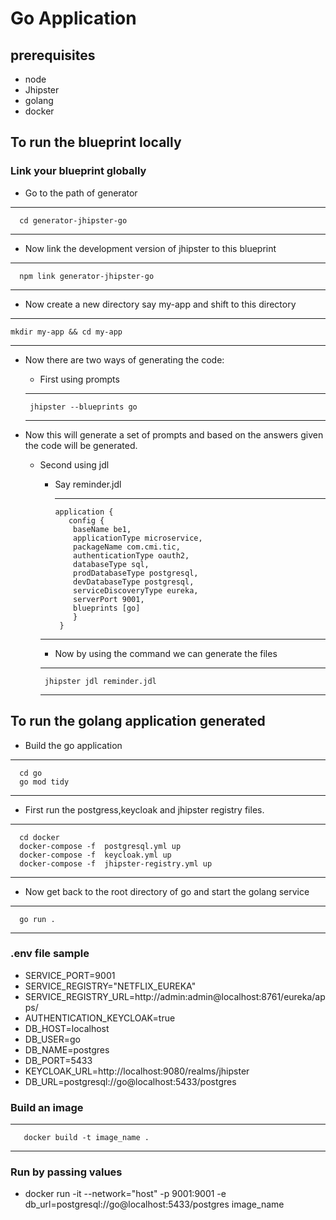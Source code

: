 # Go Application

## prerequisites
 + node
 + Jhipster
 + golang
 + docker

## To run the blueprint locally

 ### Link your blueprint globally
  - Go to the path of generator
  --- 
      cd generator-jhipster-go
  ---
  - Now link the development version of jhipster to this blueprint
  ---
      npm link generator-jhipster-go
  ---
  - Now create a new directory say my-app and shift to this directory
  ---
    mkdir my-app && cd my-app
  ---
  - Now there are two ways of generating the code:
    + First using prompts

     ---
         jhipster --blueprints go
     ---  

   + Now this will generate a set of prompts and based on the answers given the code will be generated.
    
     + Second using jdl

       + Say reminder.jdl

         ---
             application {
                config {
                 baseName be1,
                 applicationType microservice,
                 packageName com.cmi.tic,
                 authenticationType oauth2,
                 databaseType sql,
                 prodDatabaseType postgresql,
                 devDatabaseType postgresql,
                 serviceDiscoveryType eureka,
                 serverPort 9001,
                 blueprints [go]
                 } 
              }
        ---

        + Now by using the command we can generate the files 

        ---
            jhipster jdl reminder.jdl
        ---
 ## To run the golang application generated

  + Build the go application 
  ---
      cd go
      go mod tidy
  ---
  + First run the postgress,keycloak and jhipster registry files.
  ---
      cd docker
      docker-compose -f  postgresql.yml up     
      docker-compose -f  keycloak.yml up     
      docker-compose -f  jhipster-registry.yml up     
  ---
  + Now get back to the root directory of go and start the golang service 
  ---
      go run .
  ---
  
### .env file sample  
- SERVICE_PORT=9001
- SERVICE_REGISTRY="NETFLIX_EUREKA"
- SERVICE_REGISTRY_URL=http://admin:admin@localhost:8761/eureka/apps/
- AUTHENTICATION_KEYCLOAK=true 
- DB_HOST=localhost 
- DB_USER=go
- DB_NAME=postgres 
- DB_PORT=5433
- KEYCLOAK_URL=http://localhost:9080/realms/jhipster
- DB_URL=postgresql://go@localhost:5433/postgres

### Build an image 
   ---
       docker build -t image_name .
   ---
### Run by passing values 
- docker run -it --network="host" -p 9001:9001 -e        db_url=postgresql://go@localhost:5433/postgres image_name 
    